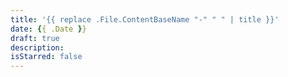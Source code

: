 ```yaml
---
title: '{{ replace .File.ContentBaseName "-" " " | title }}'
date: {{ .Date }}
draft: true
description:
isStarred: false
---
```


